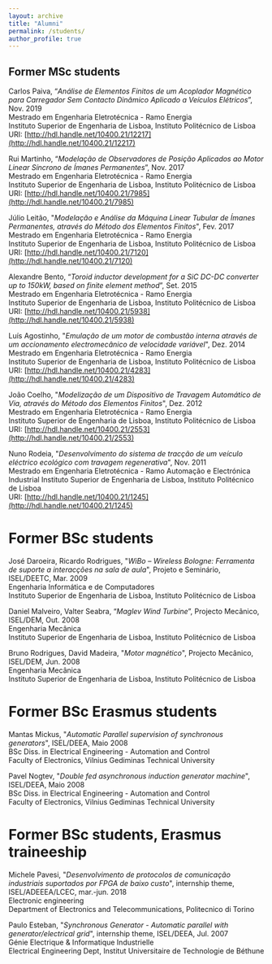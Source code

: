 ```yaml
---
layout: archive
title: "Alumni"
permalink: /students/
author_profile: true
---
```



## Former MSc students

Carlos Paiva, “_Análise de Elementos Finitos de um Acoplador Magnético para Carregador Sem Contacto Dinâmico Aplicado a Veículos Elétricos_”, Nov. 2019\
Mestrado em Engenharia Eletrotécnica - Ramo Energia\
Instituto Superior de Engenharia de Lisboa, Instituto Politécnico de Lisboa\
URI: [http://hdl.handle.net/10400.21/12217](http://hdl.handle.net/10400.21/12217)

Rui Martinho, “_Modelação de Observadores de Posição Aplicados ao Motor Linear Síncrono de Ímanes Permanentes_”, Nov. 2017\
Mestrado em Engenharia Eletrotécnica - Ramo Energia\
Instituto Superior de Engenharia de Lisboa, Instituto Politécnico de Lisboa\
URI: [http://hdl.handle.net/10400.21/7985](http://hdl.handle.net/10400.21/7985)

Júlio Leitão, "_Modelação e Análise da Máquina Linear Tubular de Ímanes Permanentes, através do Método dos Elementos Finitos_", Fev. 2017\
Mestrado em Engenharia Eletrotécnica - Ramo Energia\
Instituto Superior de Engenharia de Lisboa, Instituto Politécnico de Lisboa\
URI: [http://hdl.handle.net/10400.21/7120](http://hdl.handle.net/10400.21/7120)

Alexandre Bento, “_Toroid inductor development for a SiC DC-DC converter up to 150kW, based on finite element method_”, Set. 2015\
Mestrado em Engenharia Eletrotécnica - Ramo Energia\
Instituto Superior de Engenharia de Lisboa, Instituto Politécnico de Lisboa\
URI: [http://hdl.handle.net/10400.21/5938](http://hdl.handle.net/10400.21/5938)

Luís Agostinho, "_Emulação de um motor de combustão interna através de um accionamento electromecânico de velocidade variável_", Dez. 2014\
Mestrado em Engenharia Eletrotécnica - Ramo Energia\
Instituto Superior de Engenharia de Lisboa, Instituto Politécnico de Lisboa\
URI: [http://hdl.handle.net/10400.21/4283](http://hdl.handle.net/10400.21/4283)

João Coelho, "_Modelização de um Dispositivo de Travagem Automático de Via, através do Método dos Elementos Finitos_", Dez. 2012\
Mestrado em Engenharia Eletrotécnica - Ramo Energia\
Instituto Superior de Engenharia de Lisboa, Instituto Politécnico de Lisboa\
URI: [http://hdl.handle.net/10400.21/2553](http://hdl.handle.net/10400.21/2553)

Nuno Rodeia, "_Desenvolvimento do sistema de tracção de um veículo eléctrico ecológico com travagem regenerativa_", Nov. 2011\
Mestrado em Engenharia Eletrotécnica - Ramo Automação e Electrónica Industrial
Instituto Superior de Engenharia de Lisboa, Instituto Politécnico de Lisboa\
URI: [http://hdl.handle.net/10400.21/1245](http://hdl.handle.net/10400.21/1245)


# Former BSc students
José Daroeira, Ricardo Rodrigues, "_WiBo – Wireless Bologne: Ferramenta de suporte a interacções na sala de aula_", Projeto e Seminário, ISEL/DEETC, Mar. 2009\
Engenharia Informática e de Computadores\
Instituto Superior de Engenharia de Lisboa, Instituto Politécnico de Lisboa

Daniel Malveiro, Valter Seabra, “_Maglev Wind Turbine_”, Projecto Mecânico, ISEL/DEM, Out. 2008\
Engenharia Mecânica\
Instituto Superior de Engenharia de Lisboa, Instituto Politécnico de Lisboa

Bruno Rodrigues, David Madeira, "_Motor magnético_", Projecto Mecânico, ISEL/DEM, Jun. 2008\
Engenharia Mecânica\
Instituto Superior de Engenharia de Lisboa, Instituto Politécnico de Lisboa


# Former BSc Erasmus students
Mantas Mickus, "_Automatic Parallel supervision of synchronous generators_", ISEL/DEEA, Maio 2008\
BSc Diss. in Electrical Engineering - Automation and Control\
Faculty of Electronics, Vilnius Gediminas Technical University

Pavel Nogtev, "_Double fed asynchronous induction generator machine_", ISEL/DEEA, Maio 2008\
BSc Diss. in Electrical Engineering - Automation and Control\
Faculty of Electronics, Vilnius Gediminas Technical University

# Former BSc students, Erasmus traineeship
Michele Pavesi, "_Desenvolvimento de protocolos de comunicação industriais suportados por FPGA de baixo custo_", internship theme, ISEL/ADEEEA/LCEC, mar.-jun. 2018\
Electronic engineering\
Department of Electronics and Telecommunications, Politecnico di Torino

Paulo Esteban, "_Synchronous Generator - Automatic parallel with generator/electrical grid_", internship theme, ISEL/DEEA, Jul. 2007\
Génie Electrique & Informatique Industrielle\
Electrical Engineering Dept, Institut Universitaire de Technologie de Béthune
